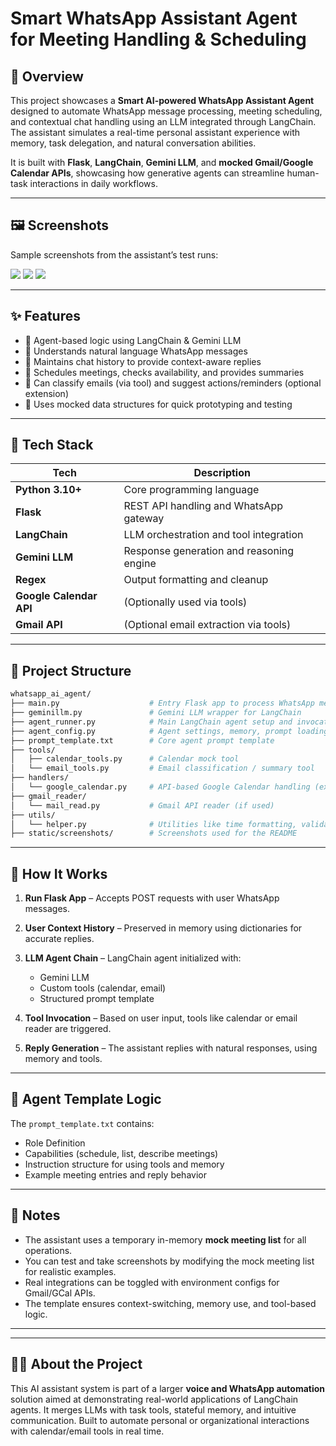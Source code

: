 # Smart WhatsApp Assistant Agent for Meeting Handling & Scheduling

## 🧠 Overview

This project showcases a **Smart AI-powered WhatsApp Assistant Agent** designed to automate WhatsApp message processing, meeting scheduling, and contextual chat handling using an LLM integrated through LangChain. The assistant simulates a real-time personal assistant experience with memory, task delegation, and natural conversation abilities.

It is built with **Flask**, **LangChain**, **Gemini LLM**, and **mocked Gmail/Google Calendar APIs**, showcasing how generative agents can streamline human-task interactions in daily workflows.

---

## 🖼️ Screenshots

Sample screenshots from the assistant’s test runs:

![](./screenshots/screenshot1.jpg)
![](./screenshots/screenshot2.jpg)
![](./screenshots/screenshot3.jpg)

---

## ✨ Features

- 🤖 Agent-based logic using LangChain & Gemini LLM
- 💬 Understands natural language WhatsApp messages
- 🧠 Maintains chat history to provide context-aware replies
- 📅 Schedules meetings, checks availability, and provides summaries
- 📨 Can classify emails (via tool) and suggest actions/reminders (optional extension)
- 🔧 Uses mocked data structures for quick prototyping and testing

---

## 🧰 Tech Stack

| Tech                    | Description                              |
| ----------------------- | ---------------------------------------- |
| **Python 3.10+**        | Core programming language                |
| **Flask**               | REST API handling and WhatsApp gateway   |
| **LangChain**           | LLM orchestration and tool integration   |
| **Gemini LLM**          | Response generation and reasoning engine |
| **Regex**               | Output formatting and cleanup            |
| **Google Calendar API** | (Optionally used via tools)              |
| **Gmail API**           | (Optional email extraction via tools)    |

---

## 📁 Project Structure

```bash
whatsapp_ai_agent/
├── main.py                    # Entry Flask app to process WhatsApp messages
├── geminillm.py               # Gemini LLM wrapper for LangChain
├── agent_runner.py            # Main LangChain agent setup and invocation
├── agent_config.py            # Agent settings, memory, prompt loading
├── prompt_template.txt        # Core agent prompt template
├── tools/
│   ├── calendar_tools.py      # Calendar mock tool
│   └── email_tools.py         # Email classification / summary tool
├── handlers/
│   └── google_calendar.py     # API-based Google Calendar handling (extensible)
├── gmail_reader/
│   └── mail_read.py           # Gmail API reader (if used)
├── utils/
│   └── helper.py              # Utilities like time formatting, validators
├── static/screenshots/        # Screenshots used for the README
```

---

## 🔧 How It Works

1. **Run Flask App** – Accepts POST requests with user WhatsApp messages.
2. **User Context History** – Preserved in memory using dictionaries for accurate replies.
3. **LLM Agent Chain** – LangChain agent initialized with:

   - Gemini LLM
   - Custom tools (calendar, email)
   - Structured prompt template

4. **Tool Invocation** – Based on user input, tools like calendar or email reader are triggered.
5. **Reply Generation** – The assistant replies with natural responses, using memory and tools.

---

## 🧠 Agent Template Logic

The `prompt_template.txt` contains:

- Role Definition
- Capabilities (schedule, list, describe meetings)
- Instruction structure for using tools and memory
- Example meeting entries and reply behavior

---

## 📌 Notes

- The assistant uses a temporary in-memory **mock meeting list** for all operations.
- You can test and take screenshots by modifying the mock meeting list for realistic examples.
- Real integrations can be toggled with environment configs for Gmail/GCal APIs.
- The template ensures context-switching, memory use, and tool-based logic.

---

---

## 🙋‍♂️ About the Project

This AI assistant system is part of a larger **voice and WhatsApp automation** solution aimed at demonstrating real-world applications of LangChain agents. It merges LLMs with task tools, stateful memory, and intuitive communication. Built to automate personal or organizational interactions with calendar/email tools in real time.
